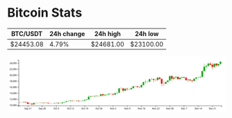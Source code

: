 # Bitcoin Stats

BTC/USDT|24h change|24h high|24h low|
|---|---|---|---|
|$24453.08|4.79%|$24681.00|$23100.00|

<img src="./chart.svg">
